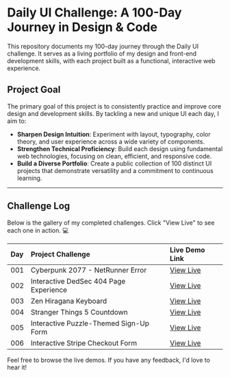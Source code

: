 # Daily UI Challenge: A 100-Day Journey in Design & Code

This repository documents my 100-day journey through the Daily UI challenge. It serves as a living portfolio of my design and front-end development skills, with each project built as a functional, interactive web experience.

## Project Goal

The primary goal of this project is to consistently practice and improve core design and development skills. By tackling a new and unique UI each day, I aim to:

* **Sharpen Design Intuition**: Experiment with layout, typography, color theory, and user experience across a wide variety of components.
* **Strengthen Technical Proficiency**: Build each design using fundamental web technologies, focusing on clean, efficient, and responsive code.
* **Build a Diverse Portfolio**: Create a public collection of 100 distinct UI projects that demonstrate versatility and a commitment to continuous learning.

***

## Challenge Log

Below is the gallery of my completed challenges. Click "View Live" to see each one in action. 💻

| Day | Project Challenge | Live Demo Link |
| :--- | :--- | :--- |
| 001 | Cyberpunk 2077 - NetRunner Error | [View Live](https://cyberpunk2077-netrunner-error.netlify.app/) |
| 002 | Interactive DedSec 404 Page Experience | [View Live](https://interactivededsec.netlify.app/)
| 003 | Zen Hiragana Keyboard | [View Live](https://zen-hiragana-keyboard.netlify.app/)
| 004 | Stranger Things 5 Countdown | [View Live](https://stranger-things-5-countdown.netlify.app/)
| 005 | Interactive Puzzle-Themed Sign-Up Form | [View Live](https://interactive-puzzle-sign-up-form.netlify.app/)
| 006 | Interactive Stripe Checkout Form| [View Live](https://www.codester.com/craftydigitalcreative/)

Feel free to browse the live demos. If you have any feedback, I'd love to hear it!
